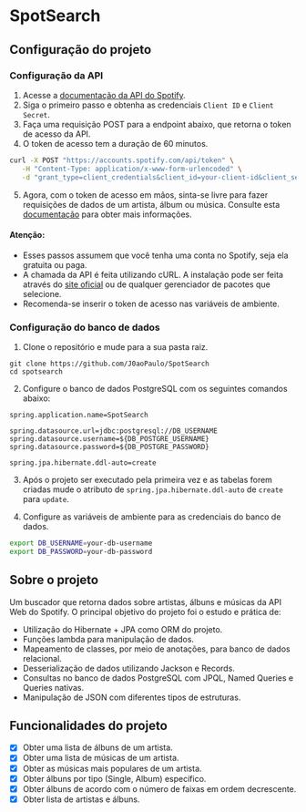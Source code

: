 # SpotSearch

## Configuração do projeto

### Configuração da API
1. Acesse a [documentação da API do Spotify](https://developer.spotify.com/documentation/web-api/tutorials/getting-started).
2. Siga o primeiro passo e obtenha as credenciais `Client ID` e `Client Secret`.
3. Faça uma requisição POST para a endpoint abaixo, que retorna o token de acesso da API.
4. O token de acesso tem a duração de 60 minutos.
```bash
curl -X POST "https://accounts.spotify.com/api/token" \
   -H "Content-Type: application/x-www-form-urlencoded" \
   -d "grant_type=client_credentials&client_id=your-client-id&client_secret=your-client-secret"
```
5. Agora, com o token de acesso em mãos, sinta-se livre para fazer requisições de dados de um artista, álbum ou música. 
Consulte esta [documentação](https://developer.spotify.com/documentation/web-api/reference/search) para obter mais informações.
#### Atenção:
- Esses passos assumem que você tenha uma conta no Spotify, seja ela gratuita ou paga.
- A chamada da API é feita utilizando cURL. A instalação pode ser feita através do 
[site oficial](https://curl.se/download.html) ou de qualquer gerenciador de pacotes que selecione.
- Recomenda-se inserir o token de acesso nas variáveis de ambiente.

### Configuração do banco de dados
1. Clone o repositório e mude para a sua pasta raiz.
```
git clone https://github.com/J0aoPaulo/SpotSearch
cd spotsearch
```
2. Configure o banco de dados PostgreSQL com os seguintes comandos abaixo:
```properties
spring.application.name=SpotSearch

spring.datasource.url=jdbc:postgresql://DB_USERNAME
spring.datasource.username=${DB_POSTGRE_USERNAME}
spring.datasource.password=${DB_POSTGRE_PASSWORD}

spring.jpa.hibernate.ddl-auto=create
```
3. Após o projeto ser executado pela primeira vez e as tabelas forem criadas
mude o atributo de `spring.jpa.hibernate.ddl-auto` de `create `para `update`.

4. Configure as variáveis de ambiente para as credenciais do banco de dados.
```bash
export DB_USERNAME=your-db-username
export DB_PASSWORD=your-db-password
```

## Sobre o projeto
Um buscador que retorna dados sobre artistas, álbuns e músicas da API Web do Spotify. O principal objetivo do projeto foi
o estudo e prática de:
- Utilização do Hibernate + JPA como ORM do projeto.
- Funções lambda para manipulação de dados.
- Mapeamento de classes, por meio de anotações, para banco de dados relacional.
- Desserialização de dados utilizando Jackson e Records.
- Consultas no banco de dados PostgreSQL com JPQL, Named Queries e Queries nativas.
- Manipulação de JSON com diferentes tipos de estruturas. 

## Funcionalidades do projeto
- [x] Obter uma lista de álbuns de um artista.
- [x] Obter uma lista de músicas de um artista.
- [x] Obter as músicas mais populares de um artista.
- [x] Obter álbuns por tipo (Single, Album) específico.
- [x] Obter álbuns de acordo com o número de faixas em ordem decrescente.
- [x] Obter lista de artistas e álbuns.

